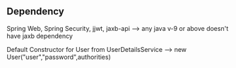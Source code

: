 Dependency
-----------
Spring Web, Spring Security, jjwt, jaxb-api --> any java v-9 or above doesn't have jaxb dependency  

Default Constructor for User from UserDetailsService --> new User("user","password",authorities)
